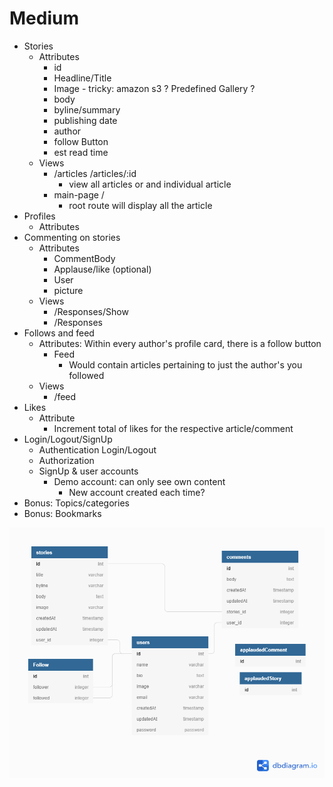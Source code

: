 # Medium

- Stories
  - Attributes
    - id
    - Headline/Title
    - Image - tricky: amazon s3 ? Predefined Gallery ?
    - body
    - byline/summary
    - publishing date
    - author
    - follow Button
    - est read time
  - Views
    - /articles   /articles/:id
      - view all articles or and individual article
    - main-page   /
      - root route will display all the article 
- Profiles
  - Attributes
- Commenting on stories
  - Attributes
    - CommentBody
    - Applause/like (optional)
    - User
    - picture
  - Views
    - /Responses/Show
    - /Responses
- Follows and feed
  - Attributes: Within every author's profile card, there is a follow button
    - Feed
      - Would contain articles pertaining to just the author's you followed
  - Views
    - /feed
- Likes
  - Attribute
    - Increment total of likes for the respective article/comment
- Login/Logout/SignUp
  - Authentication Login/Logout
  - Authorization
  - SignUp & user accounts
    - Demo account: can only see own content
      - New account created each time?
- Bonus: Topics/categories
- Bonus: Bookmarks

![ERD MVP Diagram](https://github.com/AaronTheBruce/maximum/blob/master/documentation/feature-packets/images/Maximum%20MVP.png)
